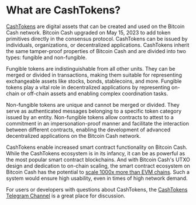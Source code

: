 # What are CashTokens?


[CashTokens](https://cashtokens.org/) are digital assets that can be created and used on the Bitcoin Cash network. Bitcoin Cash upgraded on May 15, 2023 to add token primitives directly in the consensus protocol. CashTokens can be issued by individuals, organizations, or decentralized applications. CashTokens inherit the same tamper-proof properties of Bitcoin Cash and are divided into two types: fungible and non-fungible.

Fungible tokens are indistinguishable from all other units. They can be merged or divided in transactions, making them suitable for representing exchangeable assets like stocks, bonds, stablecoins, and more. Fungible tokens play a vital role in decentralized applications by representing on-chain or off-chain assets and enabling complex coordination tasks.

Non-fungible tokens are unique and cannot be merged or divided. They serve as authenticated messages belonging to a specific token category issued by an entity. Non-fungible tokens allow contracts to attest to a commitment in an impersonation-proof manner and facilitate the interaction between different contracts, enabling the development of advanced decentralized applications on the Bitcoin Cash network.

CashTokens enable increased smart contract functionality on Bitcoin Cash. While the CashTokens ecosystem is in its infancy, it can be as powerful as the most popular smart contract blockchains. And with Bitcoin Cash's UTXO design and dedication to on-chain scaling, the smart contract ecosystem on Bitcoin Cash has the potential to [scale 1000x more than EVM chains](https://blog.bitjson.com/comments-on-bch-2023-upgrade/). Such a system would ensure high usability, even in times of high network demand.

For users or developers with questions about CashTokens, the [CashTokens Telegram Channel](https://t.me/rcashtokens) is a great place for discussion.